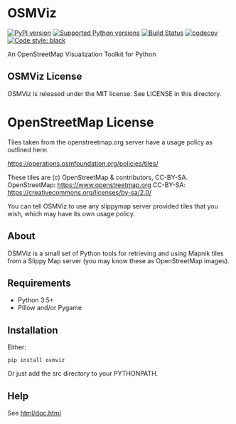 # OSMViz

[![PyPI version](https://img.shields.io/pypi/v/osmviz.svg)](https://pypi.python.org/pypi/osmviz/)
[![Supported Python versions](https://img.shields.io/pypi/pyversions/osmviz.svg)](https://pypi.python.org/pypi/osmviz/)
[![Build Status](https://travis-ci.org/hugovk/osmviz.svg?branch=master)](https://travis-ci.org/hugovk/osmviz)
[![codecov](https://codecov.io/gh/hugovk/osmviz/branch/master/graph/badge.svg)](https://codecov.io/gh/hugovk/osmviz)
[![Code style: black](https://img.shields.io/badge/code%20style-black-000000.svg)](https://github.com/psf/black)

An OpenStreetMap Visualization Toolkit for Python

## OSMViz License

OSMViz is released under the MIT license.
See LICENSE in this directory.


# OpenStreetMap License

Tiles taken from the openstreetmap.org server
have a usage policy as outlined here:

https://operations.osmfoundation.org/policies/tiles/

These tiles are (c) OpenStreetMap & contributors, CC-BY-SA.
OpenStreetMap: https://www.openstreetmap.org
CC-BY-SA: https://creativecommons.org/licenses/by-sa/2.0/

You can tell OSMViz to use any slippymap server provided
tiles that you wish, which may have its own usage policy.

## About

OSMViz is a small set of Python tools for retrieving
and using Mapnik tiles from a Slippy Map server
(you may know these as OpenStreetMap images).

## Requirements

* Python 3.5+
* Pillow and/or Pygame 

## Installation

Either:

    pip install osmviz

Or just add the src directory to your PYTHONPATH.

## Help

See [html/doc.html](https://hugovk.github.io/osmviz/html/doc.html)
